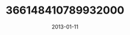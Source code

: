 ---
title: "366148410789932000"
image: "2013-01-11 12.38.33 366148410789932000_46248401"
date: "2013-01-11"
type: "photo"
---